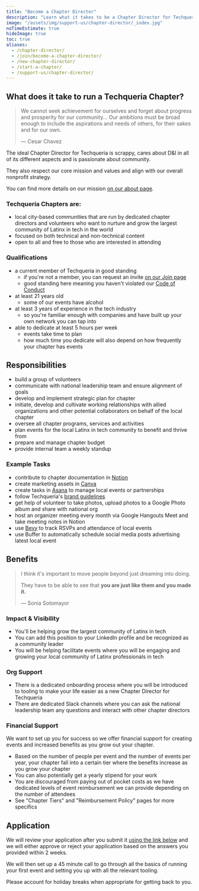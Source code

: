 ```yaml
---
title: "Become a Chapter Director"
description: "Learn what it takes to be a Chapter Director for Techqueria and apply to become one."
image: "/assets/img/support-us/chapter-director/_index.jpg"
noTimeEstimate: true
hideImage: true
toc: true
aliases:
  - /chapter-director/
  - /join/become-a-chapter-director/
  - /new-chapter-director/
  - /start-a-chapter/
  - /support-us/chapter-director/
---
```


## What does it take to run a Techqueria Chapter?

> We cannot seek achievement for ourselves and forget about progress and prosperity for our community... Our ambitions must be broad enough to include the aspirations and needs of others, for their sakes and for our own.
>
> — Cesar Chavez

The ideal Chapter Director for Techqueria is scrappy, cares about D&I in all of its different aspects and is passionate about community.

They also respect our core mission and values and align with our overall nonprofit strategy.

You can find more details on our mission [on our about page](/about/).

### Techqueria Chapters are:

- local city-based communities that are run by dedicated chapter directors and volunteers who want to nurture and grow the largest community of Latinx in tech in the world
- focused on both technical and non-technical content
- open to all and free to those who are interested in attending

### Qualifications

- a current member of Techqueria in good standing
  - if you're not a member, you can request an invite [on our Join page](/join/)
  - good standing here meaning you haven't violated our [Code of Conduct](/about/code-of-conduct/)
- at least 21 years old
    - some of our events have alcohol
- at least 3 years of experience in the tech industry
    - so you're familiar enough with companies and have built up your own network you can tap into
- able to dedicate at least 5 hours per week
    - events take time to plan
    - how much time you dedicate will also depend on how frequently your chapter has events

## Responsibilities

- build a group of volunteers
- communicate with national leadership team and ensure alignment of goals
- develop and implement strategic plan for chapter
- initiate, develop and cultivate working relationships with allied organizations and other potential collaborators on behalf of the local chapter
- oversee all chapter programs, services and activities
- plan events for the local Latinx in tech community to benefit and thrive from
- prepare and manage chapter budget
- provide internal team a weekly standup

### Example Tasks

- contribute to chapter documentation in [Notion](https://notion.so)
- create marketing assets in [Canva](https://canva.com)
- create tasks in [Asana](https://asana.com) to manage local events or partnerships
- follow Techqueria's [brand guidelines](/brand/)
- get help of volunteer to take photos, upload photos to a Google Photo album and share with national org
- host an organizer meeting every month via Google Hangouts Meet and take meeting notes in Notion
- use [Bevy](https://events.techqueria.org) to track RSVPs and attendance of local events
- use Buffer to automatically schedule social media posts advertising latest local event

## Benefits

> I think it's important to move people beyond just dreaming into doing.
>
> They have to be able to see that **you are just like them and you made it.**
>
> — Sonia Sotomayor

### Impact & Visibility

- You'll be helping grow the largest community of Latinx in tech
- You can add this position to your LinkedIn profile and be recognized as a community leader
- You will be helping facilitate events where you will be engaging and growing your local community of Latinx professionals in tech

### Org Support

- There is a dedicated onboarding process where you will be introduced to tooling to make your life easier as a new Chapter Director for Techqueria
- There are dedicated Slack channels where you can ask the national leadership team any questions and interact with other chapter directors

### Financial Support

We want to set up you for success so we offer financial support for creating events and increased benefits as you grow out your chapter.

- Based on the number of people per event and the number of events per year, your chapter fall into a certain tier where the benefits increase as you grow your chapter
- You can also potentially get a yearly stipend for your work
- You are discouraged from paying out of pocket costs as we have dedicated levels of event reimbursement we can provide depending on the number of attendees
- See "Chapter Tiers" and "Reimbursement Policy" pages for more specifics

## Application

We will review your application after you submit it [using the link below](/support-us/chapter-director/application/) and we will either approve or reject your application based on the answers you provided within 2 weeks.

We will then set up a 45 minute call to go through all the basics of running your first event and setting you up with all the relevant tooling.

Please account for holiday breaks when appropriate for getting back to you.
